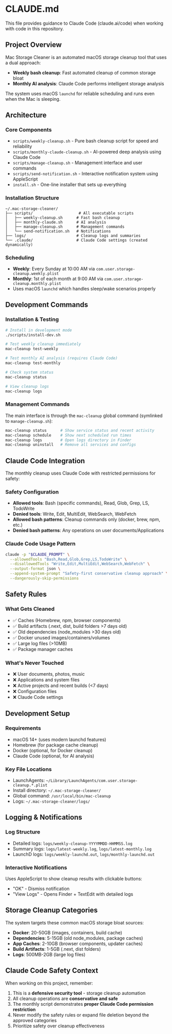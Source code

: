 # CLAUDE.md

This file provides guidance to Claude Code (claude.ai/code) when working with code in this repository.

## Project Overview

Mac Storage Cleaner is an automated macOS storage cleanup tool that uses a dual approach:
- **Weekly bash cleanup**: Fast automated cleanup of common storage bloat
- **Monthly AI analysis**: Claude Code performs intelligent storage analysis

The system uses macOS `launchd` for reliable scheduling and runs even when the Mac is sleeping.

## Architecture

### Core Components
- `scripts/weekly-cleanup.sh` - Pure bash cleanup script for speed and reliability
- `scripts/monthly-claude-cleanup.sh` - AI-powered deep analysis using Claude Code
- `scripts/manage-cleanup.sh` - Management interface and user commands  
- `scripts/send-notification.sh` - Interactive notification system using AppleScript
- `install.sh` - One-line installer that sets up everything

### Installation Structure
```
~/.mac-storage-cleaner/
├── scripts/                    # All executable scripts
│   ├── weekly-cleanup.sh      # Fast bash cleanup
│   ├── monthly-claude.sh      # AI analysis
│   ├── manage-cleanup.sh      # Management commands  
│   └── send-notification.sh   # Notifications
├── logs/                      # Cleanup logs and summaries
└── .claude/                   # Claude Code settings (created dynamically)
```

### Scheduling
- **Weekly**: Every Sunday at 10:00 AM via `com.user.storage-cleanup.weekly.plist`
- **Monthly**: 1st of each month at 9:00 AM via `com.user.storage-cleanup.monthly.plist`
- Uses macOS `launchd` which handles sleep/wake scenarios properly

## Development Commands

### Installation & Testing
```bash
# Install in development mode
./scripts/install-dev.sh

# Test weekly cleanup immediately 
mac-cleanup test-weekly

# Test monthly AI analysis (requires Claude Code)
mac-cleanup test-monthly

# Check system status
mac-cleanup status

# View cleanup logs
mac-cleanup logs
```

### Management Commands
The main interface is through the `mac-cleanup` global command (symlinked to `manage-cleanup.sh`):
```bash
mac-cleanup status      # Show service status and recent activity
mac-cleanup schedule    # Show next scheduled run times  
mac-cleanup logs        # Open logs directory in Finder
mac-cleanup uninstall   # Remove all services and configs
```

## Claude Code Integration

The monthly cleanup uses Claude Code with restricted permissions for safety:

### Safety Configuration
- **Allowed tools**: Bash (specific commands), Read, Glob, Grep, LS, TodoWrite
- **Denied tools**: Write, Edit, MultiEdit, WebSearch, WebFetch
- **Allowed bash patterns**: Cleanup commands only (docker, brew, npm, etc.)
- **Denied bash patterns**: Any operations on user documents/Applications

### Claude Code Usage Pattern
```bash
claude -p "$CLAUDE_PROMPT" \
  --allowedTools "Bash,Read,Glob,Grep,LS,TodoWrite" \
  --disallowedTools "Write,Edit,MultiEdit,WebSearch,WebFetch" \
  --output-format json \
  --append-system-prompt "Safety-first conservative cleanup approach" \
  --dangerously-skip-permissions
```

## Safety Rules

### What Gets Cleaned
- ✅ Caches (Homebrew, npm, browser components)
- ✅ Build artifacts (.next, dist, build folders >7 days old)
- ✅ Old dependencies (node_modules >30 days old)
- ✅ Docker unused images/containers/volumes  
- ✅ Large log files (>10MB)
- ✅ Package manager caches

### What's Never Touched
- ❌ User documents, photos, music
- ❌ Applications and system files
- ❌ Active projects and recent builds (<7 days)
- ❌ Configuration files
- ❌ Claude Code settings

## Development Setup

### Requirements
- macOS 14+ (uses modern launchd features)
- Homebrew (for package cache cleanup)
- Docker (optional, for Docker cleanup)
- Claude Code (optional, for AI analysis)

### Key File Locations
- LaunchAgents: `~/Library/LaunchAgents/com.user.storage-cleanup.*.plist`
- Install directory: `~/.mac-storage-cleaner/`
- Global command: `/usr/local/bin/mac-cleanup`
- Logs: `~/.mac-storage-cleaner/logs/`

## Logging & Notifications

### Log Structure
- Detailed logs: `logs/weekly-cleanup-YYYYMMDD-HHMMSS.log`
- Summary logs: `logs/latest-weekly.log`, `logs/latest-monthly.log`
- LaunchD logs: `logs/weekly-launchd.out`, `logs/monthly-launchd.out`

### Interactive Notifications
Uses AppleScript to show cleanup results with clickable buttons:
- "OK" - Dismiss notification  
- "View Logs" - Opens Finder + TextEdit with detailed logs

## Storage Cleanup Categories

The system targets these common macOS storage bloat sources:
- **Docker**: 20-50GB (images, containers, build cache)
- **Dependencies**: 5-15GB (old node_modules, package caches)
- **App Caches**: 2-10GB (browser components, updater caches) 
- **Build Artifacts**: 1-5GB (.next, dist folders)
- **Logs**: 500MB-2GB (large log files)

## Claude Code Safety Context

When working on this project, remember:
1. This is a **defensive security tool** - storage cleanup automation
2. All cleanup operations are **conservative and safe**
3. The monthly script demonstrates **proper Claude Code permission restriction**
4. Never modify the safety rules or expand file deletion beyond the approved categories
5. Prioritize safety over cleanup effectiveness